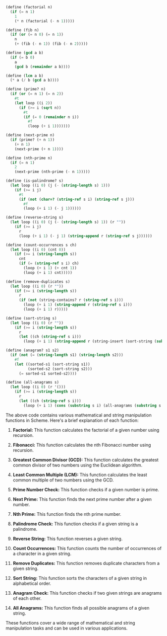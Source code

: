 ```scheme
(define (factorial n)
  (if (= n 1)
    1
    (* n (factorial (- n 1)))))

(define (fib n)
  (if (or (= n 0) (= n 1))
    n
    (+ (fib (- n 1)) (fib (- n 2)))))

(define (gcd a b)
  (if (= b 0)
    a
    (gcd b (remainder a b))))

(define (lcm a b)
  (* a (/ b (gcd a b))))

(define (prime? n)
  (if (or (= n 1) (= n 2))
    #t
    (let loop ((i 2))
      (if (>= i (sqrt n))
        #t
        (if (= 0 (remainder n i))
          #f
          (loop (+ i 1)))))))

(define (next-prime n)
  (if (prime? (+ n 1))
    (+ n 1)
    (next-prime (+ n 1))))

(define (nth-prime n)
  (if (= n 1)
    2
    (next-prime (nth-prime (- n 1)))))

(define (is-palindrome? s)
  (let loop ((i 0) (j (- (string-length s) 1)))
    (if (>= i j)
      #t
      (if (not (char=? (string-ref s i) (string-ref s j)))
        #f
        (loop (+ i 1) (- j 1))))))

(define (reverse-string s)
  (let loop ((i 0) (j (- (string-length s) 1)) (r ""))
    (if (>= i j)
      r
      (loop (+ i 1) (- j 1) (string-append r (string-ref s j))))))

(define (count-occurrences s ch)
  (let loop ((i 0) (cnt 0))
    (if (>= i (string-length s))
      cnt
      (if (= (string-ref s i) ch)
        (loop (+ i 1) (+ cnt 1))
        (loop (+ i 1) cnt)))))

(define (remove-duplicates s)
  (let loop ((i 0) (r ""))
    (if (>= i (string-length s))
      r
      (if (not (string-contains? r (string-ref s i)))
        (loop (+ i 1) (string-append r (string-ref s i)))
        (loop (+ i 1) r)))))

(define (sort-string s)
  (let loop ((i 0) (r ""))
    (if (>= i (string-length s))
      r
      (let ((ch (string-ref s i)))
        (loop (+ i 1) (string-append r (string-insert (sort-string (substring s i)) ch 0)))))))

(define (anagram? s1 s2)
  (if (not (= (string-length s1) (string-length s2)))
    #f
    (let ((sorted-s1 (sort-string s1))
          (sorted-s2 (sort-string s2)))
      (= sorted-s1 sorted-s2))))

(define (all-anagrams s)
  (let loop ((i 0) (r '()))
    (if (>= i (string-length s))
      r
      (let ((ch (string-ref s i)))
        (loop (+ i 1) (cons (substring s i) (all-anagrams (substring s 0 i)))))))))
```

The above code contains various mathematical and string manipulation functions in Scheme. Here's a brief explanation of each function:

1. **Factorial:** This function calculates the factorial of a given number using recursion.

2. **Fibonacci:** This function calculates the nth Fibonacci number using recursion.

3. **Greatest Common Divisor (GCD):** This function calculates the greatest common divisor of two numbers using the Euclidean algorithm.

4. **Least Common Multiple (LCM):** This function calculates the least common multiple of two numbers using the GCD.

5. **Prime Number Check:** This function checks if a given number is prime.

6. **Next Prime:** This function finds the next prime number after a given number.

7. **Nth Prime:** This function finds the nth prime number.

8. **Palindrome Check:** This function checks if a given string is a palindrome.

9. **Reverse String:** This function reverses a given string.

10. **Count Occurrences:** This function counts the number of occurrences of a character in a given string.

11. **Remove Duplicates:** This function removes duplicate characters from a given string.

12. **Sort String:** This function sorts the characters of a given string in alphabetical order.

13. **Anagram Check:** This function checks if two given strings are anagrams of each other.

14. **All Anagrams:** This function finds all possible anagrams of a given string.

These functions cover a wide range of mathematical and string manipulation tasks and can be used in various applications.